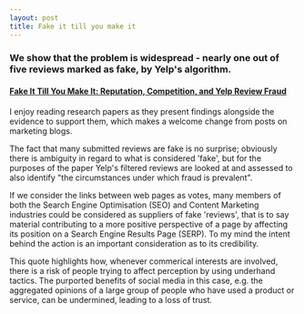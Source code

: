 ```yaml
---
layout: post
title: Fake it till you make it
---
```


### We show that the problem is widespread - nearly one out of five reviews marked as fake, by Yelp's algorithm.

#### [Fake It Till You Make It: Reputation, Competition, and Yelp Review Fraud](http://people.hbs.edu/mluca/FakeItTillYouMakeIt.pdf)

I enjoy reading research papers as they present findings alongside the evidence to support them, which makes a welcome change from posts on marketing blogs.

The fact that many submitted reviews are fake is no surprise; obviously there is ambiguity in regard to what is considered 'fake', but for the purposes of the paper Yelp's filtered reviews are looked at and assessed to also identify "the circumstances under which fraud is prevalent".

If we consider the links between web pages as votes, many members of both the Search Engine Optimisation (SEO) and Content Marketing industries could be considered as suppliers of fake 'reviews', that is to say material contributing to a more positive perspective of a page by affecting its position on a Search Engine Results Page (SERP). To my mind the intent behind the action is an important consideration as to its credibility.

This quote highlights how, whenever commerical interests are involved, there is a risk of people trying to affect perception by using underhand tactics. The purported benefits of social media in this case, e.g. the aggregated opinions of a large group of people who have used a product or service, can be undermined, leading to a loss of trust.